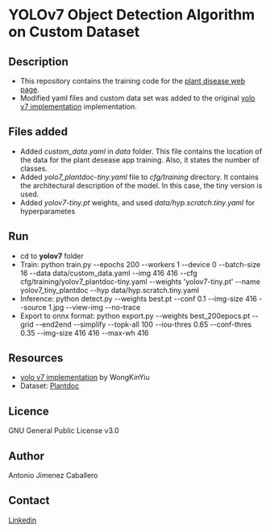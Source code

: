 # YOLOv7 Object Detection Algorithm on Custom Dataset

## Description

* This repository contains the training code for the [plant disease web page](https://github.com/a-jimenezc/plant-disease-app/tree/master).
* Modified yaml files and custom data set was added to the original [yolo v7 implementation](https://github.com/WongKinYiu/yolov7) implementation.

## Files added

* Added *custom_data.yaml* in *data* folder. This file contains the location of the data for the plant desease app training. Also, it states the number of classes.
* Added *yolo7_plantdoc-tiny.yaml* file to *cfg/training* directory. It contains the architectural description of the model. In this case, the tiny version is used.
* Added *yolov7-tiny.pt* weights, and used *data/hyp.scratch.tiny.yaml* for hyperparametes

## Run

* cd to **yolov7** folder
* Train: python train.py --epochs 200 --workers 1 --device 0 --batch-size 16 --data data/custom_data.yaml --img 416 416 --cfg cfg/training/yolov7_plantdoc-tiny.yaml --weights 'yolov7-tiny.pt' --name yolov7_tiny_plantdoc --hyp data/hyp.scratch.tiny.yaml
* Inference: python detect.py --weights best.pt --conf 0.1 --img-size 416 --source 1.jpg --view-img --no-trace
* Export to onnx format: python export.py --weights best_200epocs.pt --grid --end2end --simplify --topk-all 100 --iou-thres 0.65 --conf-thres 0.35 --img-size 416 416 --max-wh 416



## Resources

- [yolo v7 implementation](https://github.com/WongKinYiu/yolov7) by WongKinYiu
- Dataset: [Plantdoc](https://public.roboflow.com/object-detection/plantdoc)

## Licence

GNU General Public License v3.0

## Author

Antonio Jimenez Caballero

## Contact

[Linkedin](https://www.linkedin.com/in/antonio-jimnzc/)

